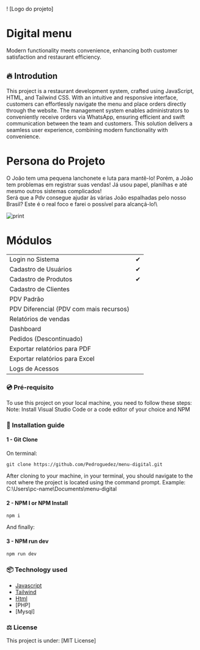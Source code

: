 ! [Logo do projeto]

# Digital menu
Modern functionality meets convenience, enhancing both customer satisfaction and restaurant efficiency.

## 🔥 Introdution
This project is a restaurant development system, crafted using JavaScript, HTML, and Tailwind CSS. With an intuitive and responsive interface, customers can effortlessly navigate the menu and place orders directly through the website. The management system enables administrators to conveniently receive orders via WhatsApp, ensuring efficient and swift communication between the team and customers. This solution delivers a seamless user experience, combining modern functionality with convenience.

# Persona do Projeto
O João tem uma pequena lanchonete e luta para mantê-lo! Porém, a João tem problemas em registrar suas vendas!
Já usou papel, planilhas e até mesmo outros sistemas complicados!\
Será que a Pdv consegue ajudar às várias João espalhadas pelo nosso Brasil?
Este é o real foco e farei o possível para alcançá-lo!\

![print]()

# Módulos

|                                                            |     |
| ---------------------------------------------------------- | --- |
| Login no Sistema                                           | ✔   |
| Cadastro de Usuários                                       | ✔   |
| Cadastro de Produtos                                       | ✔   |
| Cadastro de Clientes                                       |     |
| PDV Padrão                                                 |     |
| PDV Diferencial (PDV com mais recursos)                    |     |
| Relatórios de vendas                                       |     |
| Dashboard                                                  |     |
| Pedidos (Descontinuado)                                    |     |
| Exportar relatórios para PDF                               |     |
| Exportar relatórios para Excel                             |     |
| Logs de Acessos                                            |     |

### 💿 Pré-requisito
To use this project on your local machine, you need to follow these steps:
Note: Install Visual Studio Code or a code editor of your choice and NPM

### 🔨 Installation guide
#### 1 - Git Clone  
On terminal: 
```
git clone https://github.com/Pedroguedez/menu-digital.git
```
After cloning to your machine, in your terminal, you should navigate to the root where the project is located using the command prompt.
Example:  C:\Users\pc-name\Documents\menu-digital

#### 2 - NPM I or NPM Install
```
npm i 
```
And finally:

#### 3 - NPM run dev 
```
npm run dev
```

### 📦 Technology used
* [Javascript](https://developer.mozilla.org/pt-BR/docs/Web/JavaScript/Guide)
* [Tailwind](https://v2.tailwindcss.com/docs)
* [Html](https://developer.mozilla.org/pt-BR/docs/Web/HTML)
* [PHP]
* [Mysql]

### ⚖️ License
This project is under: [MIT License]

